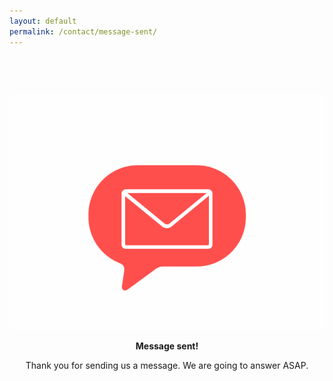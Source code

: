 ```yaml
---
layout: default
permalink: /contact/message-sent/
---
```


<style type="text/css" media="screen">
  .container {
    margin: 0px auto;
    max-width: 600px;
    text-align: center;
    padding-top: 60px;
  }
</style>

<div class="container">
  <img src="/img/message.gif" width="540" alt="Message sent!">
  <p><strong>Message sent!</strong></p>
  <p>Thank you for sending us a message. We are going to answer ASAP.</p>
</div>
